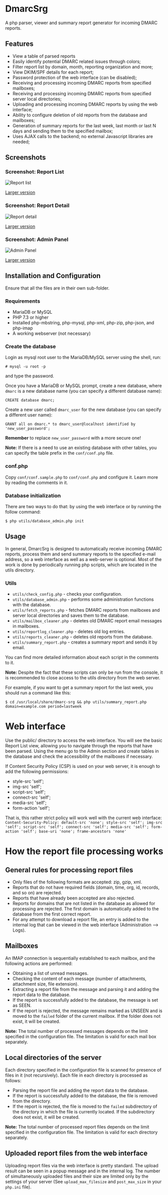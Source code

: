 # DmarcSrg
A php parser, viewer and summary report generator for incoming DMARC reports.

## Features
* View a table of parsed reports
* Easily identify potential DMARC related issues through colors;
* Filter report list by domain, month, reporting organization and more;
* View DKIM/SPF details for each report;
* Password protection of the web interface (can be disabled);
* Receiving and processing incoming DMARC reports from specified mailboxes;
* Receiving and processing incoming DMARC reports from specified server local directories;
* Uploading and processing incoming DMARC reports by using the web interface;
* Ability to configure deletion of old reports from the database and mailboxes;
* Generation of summary reports for the last week, last month or last N days and sending them to the specified mailbox;
* Uses AJAX calls to the backend; no external Javascript libraries are needed;

## Screenshots

### Screenshot: Report List
![Report list](/screenshots/dmarc-srg-report-list-small.png?raw=true "Screenshot: Report List")

[Larger version](/screenshots/dmarc-srg-report-list.png?raw=true)

### Screenshot: Report Detail
![Report detail](/screenshots/dmarc-srg-report-detail-small.png?raw=true "Screenshot: Report Detail")

[Larger version](/screenshots/dmarc-srg-report-detail.png?raw=true)

### Screenshot: Admin Panel
![Admin Panel](/screenshots/dmarc-srg-admin-panel-small.png?raw=true "Screenshot: Admin Panel")

[Larger version](/screenshots/dmarc-srg-admin-panel.png?raw=true)

## Installation and Configuration

Ensure that all the files are in their own sub-folder.

### Requirements
* MariaDB or MySQL
* PHP 7.3 or higher
* Installed php-mbstring, php-mysql, php-xml, php-zip, php-json, and php-imap
* A working webserver (not necessary)

### Create the database
Login as mysql root user to the MariaDB/MySQL server using the shell, run:

`# mysql -u root -p`

and type the password.

Once you have a MariaDB or MySQL prompt, create a new database, where `dmarc` is a new database name (you can specify a different database name):

`CREATE database dmarc;`

Create a new user called `dmarc_user` for the new database (you can specify a different user name):

`GRANT all on dmarc.* to dmarc_user@localhost identified by 'new_user_password';`

**Remember** to replace `new_user_password` with a more secure one!

**Note:** If there is a need to use an existing database with other tables, you can specify the table prefix in the `conf/conf.php` file.

### conf.php
Copy `conf/conf.sample.php` to `conf/conf.php` and configure it. Learn more by reading the comments in it.

### Database initialization
There are two ways to do that: by using the web interface or by running the follow command:

`$ php utils/database_admin.php init`

## Usage
In general, DmarcSrg is designed to automatically receive incoming DMARC reports, process them and send summary reports to the specified e-mail address, so a web interface as well as a web-server is optional. Most of the work is done by periodically running php scripts, which are located in the utils directory.

### Utils
- `utils/check_config.php` - checks your configuration.
- `utils/database_admin.php` - performs some administration functions with the database.
- `utils/fetch_reports.php` - fetches DMARC reports from mailboxes and server local directories and saves them to the database.
- `utils/mailbox_cleaner.php` - deletes old DMARC report email messages in mailboxes.
- `utils/reportlog_cleaner.php` - deletes old log entries.
- `utils/reports_cleaner.php` - deletes old reports from the database.
- `utils/summary_report.php` - creates a summary report and sends it by email.

You can find more detailed information about each script in the comments to it.

**Note:** Despite the fact that these scripts can only be run from the console, it is recommended to close access to the utils directory from the web server.

For example, if you want to get a summary report for the last week, you should run a command like this:

`$ cd /usr/local/share/dmarc-srg && php utils/summary_report.php domain=example.com period=lastweek`

# Web interface
Use the public/ directory to access the web interface. You will see the basic Report List view, allowing you to navigate through the reports that have been parsed. Using the menu go to the Admin section and create tables in the database and check the accessibility of the mailboxes if necessary.

If Content Security Policy (CSP) is used on your web server, it is enough to add the following permissions:
- style-src 'self';
- img-src 'self';
- script-src 'self';
- connect-src 'self';
- media-src 'self';
- form-action 'self';

That is, this rather strict policy will work well with the current web interface: `Content-Security-Policy: default-src 'none'; style-src 'self'; img-src 'self'; script-src 'self'; connect-src 'self'; media-src 'self'; form-action 'self'; base-uri 'none'; frame-ancestors 'none'`

# How the report file processing works

## General rules for processing report files
- Only files of the following formats are accepted: zip, gzip, xml.
- Reports that do not have required fields (domain, time, org, id, records, and so on) are rejected.
- Reports that have already been accepted are also rejected.
- Reports for domains that are not listed in the database as allowed for processing are rejected. The first domain is automatically added to the database from the first correct report.
- For any attempt to download a report file, an entry is added to the internal log that can be viewed in the web interface (Administration --> Logs).

## Mailboxes
An IMAP connection is sequentially established to each mailbox, and the following actions are performed:
- Obtaining a list of unread messages.
- Checking the content of each message (number of attachments, attachment size, file extension).
- Extracting a report file from the message and parsing it and adding the report data to the database.
- If the report is successfully added to the database, the message is set as SEEN.
- If the report is rejected, the message remains marked as UNSEEN and is moved to the `failed` folder of the current mailbox. If the folder does not exist, it will be created.

**Note:** The total number of processed messages depends on the limit specified in the configuration file. The limitation is valid for each mail box separately.

## Local directories of the server
Each directory specified in the configuration file is scanned for presence of files in it (not recursively). Each file in each directory is processed as follows:
- Parsing the report file and adding the report data to the database.
- If the report is successfully added to the database, the file is removed from the directory.
- If the report is rejected, the file is moved to the `failed` subdirectory of the directory in which the file is currently located. If the subdirectory does not exist, it will be created.

**Note:** The total number of processed report files depends on the limit specified in the configuration file. The limitation is valid for each directory separately.

## Uploaded report files from the web interface
Uploading report files via the web interface is pretty standard. The upload result can be seen in a popup message and in the internal log. The number of simultaneously uploaded files and their size are limited only by the settings of your server (See `upload_max_filesize` and `post_max_size` in your `php.ini` file).
